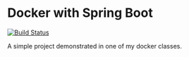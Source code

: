 # Docker with Spring Boot

[![Build Status](https://travis-ci.org/BrunoSilveiraDev/dockerized-spring-boot-example.svg?branch=master)](https://travis-ci.org/BrunoSilveiraDev/dockerized-spring-boot-example)

A simple project demonstrated in one of my docker classes. 

